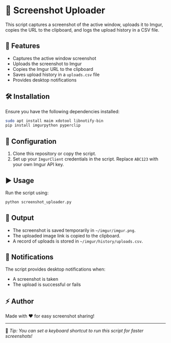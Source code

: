 # 📸 Screenshot Uploader

This script captures a screenshot of the active window, uploads it to Imgur, copies the URL to the clipboard, and logs the upload history in a CSV file.

## 🚀 Features
- Captures the active window screenshot
- Uploads the screenshot to Imgur
- Copies the Imgur URL to the clipboard
- Saves upload history in a `uploads.csv` file
- Provides desktop notifications

## 🛠 Installation

Ensure you have the following dependencies installed:

```sh
sudo apt install maim xdotool libnotify-bin
pip install imgurpython pyperclip
```

## 🔧 Configuration

1. Clone this repository or copy the script.
2. Set up your `ImgurClient` credentials in the script. Replace `ABC123` with your own Imgur API key.

## ▶️ Usage

Run the script using:

```sh
python screenshot_uploader.py
```

## 📂 Output
- The screenshot is saved temporarily in `~/imgur/imgur.png`.
- The uploaded image link is copied to the clipboard.
- A record of uploads is stored in `~/imgur/history/uploads.csv`.

## 📢 Notifications
The script provides desktop notifications when:
- A screenshot is taken
- The upload is successful or fails

## ⚡ Author
Made with ❤️ for easy screenshot sharing!

---
📌 *Tip: You can set a keyboard shortcut to run this script for faster screenshots!*
